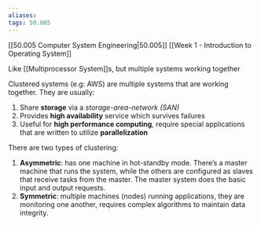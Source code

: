 ```yaml
---
aliases: 
tags: 50.005
---
```

[[50.005 Computer System Engineering|50.005]]
[[Week 1 - Introduction to Operating System]]

Like [[Multiprocessor System]]s, but multiple systems working together

Clustered systems (e.g: AWS) are multiple systems that are working together. They are usually:

1.  Share **storage** via a *storage-area-network (SAN)*
2.  Provides **high availability** service which survives failures
3.  Useful for **high performance computing**, require special applications that are written to utilize **parallelization**

There are two types of clustering:

1.  **Asymmetric**: has one machine in hot-standby mode. There’s a master machine that runs the system, while the others are configured as slaves that receive tasks from the master. The master system does the basic input and output requests.
2.  **Symmetric**: multiple machines (nodes) running applications, they are monitoring one another, requires complex algorithms to maintain data integrity.